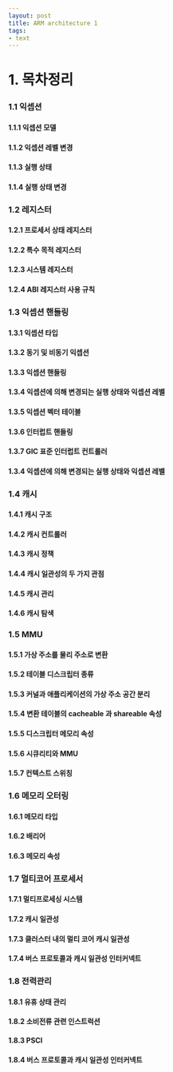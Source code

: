 ```yaml
---
layout: post
title: ARM architecture 1
tags: 
- text
---
```




# 1. 목차정리



### 1.1 익셉션

#### 1.1.1 익셉션 모델

#### 1.1.2 익셉션 레벨 변경

#### 1.1.3 실행 상태

#### 1.1.4 실행 상태 변경



### 1.2 레지스터

#### 1.2.1 프로세서 상태 레지스터

#### 1.2.2 특수 목적 레지스터

#### 1.2.3 시스템 레지스터

#### 1.2.4 ABI 레지스터 사용 규칙



### 1.3 익셉션 핸들링

#### 1.3.1 익셉션 타입

#### 1.3.2 동기 및 비동기 익셉션

#### 1.3.3 익셉션 핸들링

#### 1.3.4 익셉션에 의해 변경되는 실행 상태와 익셉션 레벨

#### 1.3.5 익셉션 벡터 테이블

#### 1.3.6 인터럽트 핸들링

#### 1.3.7 GIC 표준 인터럽트 컨트롤러

#### 1.3.4 익셉션에 의해 변경되는 실행 상태와 익셉션 레벨



### 1.4 캐시

#### 1.4.1 캐시 구조

#### 1.4.2 캐시 컨트롤러

#### 1.4.3 캐시 정책

#### 1.4.4 캐시 일관성의 두 가지 관점

#### 1.4.5 캐시 관리

#### 1.4.6 캐시 탐색



### 1.5 MMU

#### 1.5.1 가상 주소를 물리 주소로 변환

#### 1.5.2 테이블 디스크립터 종류

#### 1.5.3 커널과 애플리케이션의 가상 주소 공간 분리

#### 1.5.4 변환 테이블의 cacheable 과 shareable 속성

#### 1.5.5 디스크립터 메모리 속성

#### 1.5.6 시큐리티와 MMU

#### 1.5.7 컨텍스트 스위칭



### 1.6 메모리 오터링

#### 1.6.1 메모리 타입

#### 1.6.2 배리어

#### 1.6.3 메모리 속성



### 1.7 멀티코어 프로세서

#### 1.7.1 멀티프로세싱 시스템

#### 1.7.2 캐시 일관성

#### 1.7.3 클러스터 내의 멀티 코어 캐시 일관성

#### 1.7.4 버스 프로토콜과 캐시 일관성 인터커넥트



### 1.8 전력관리

#### 1.8.1 유휴 상태 관리

#### 1.8.2 소비전류 관련 인스트럭션

#### 1.8.3 PSCI

#### 1.8.4 버스 프로토콜과 캐시 일관성 인터커넥트

